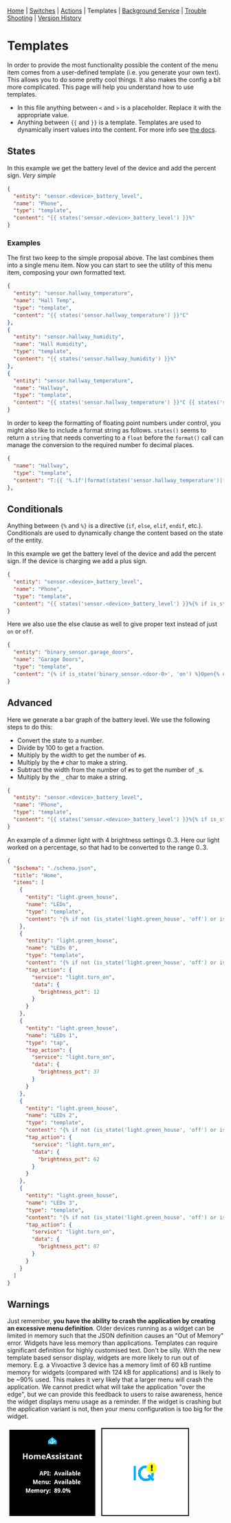 [Home](../README.md) | [Switches](Switches.md) | [Actions](Actions.md) | Templates | [Background Service](../BackgroundService.md) | [Trouble Shooting](../TroubleShooting.md) | [Version History](../HISTORY.md)

# Templates

In order to provide the most functionality possible the content of the menu item comes from a user-defined template (i.e. you generate your own text). This allows you to do some pretty cool things. It also makes the config a bit more complicated. This page will help you understand how to use templates.

- In this file anything between `<` and `>` is a placeholder. Replace it with the appropriate value.
- Anything between `{{` and `}}` is a template. Templates are used to dynamically insert values into the content. For more info see [the docs](https://www.home-assistant.io/docs/configuration/templating/).

## States

In this example we get the battery level of the device and add the percent sign. *Very simple*

```json
{
  "entity": "sensor.<device>_battery_level",
  "name": "Phone",
  "type": "template",
  "content": "{{ states('sensor.<device>_battery_level') }}%"
}
```

### Examples

The first two keep to the simple proposal above. The last combines them into a single menu item. Now you can start to see the utility of this menu item, composing your own formatted text.

```json
{
  "entity": "sensor.hallway_temperature",
  "name": "Hall Temp",
  "type": "template",
  "content": "{{ states('sensor.hallway_temperature') }}°C"
},
{
  "entity": "sensor.hallway_humidity",
  "name": "Hall Humidity",
  "type": "template",
  "content": "{{ states('sensor.hallway_humidity') }}%"
},
{
  "entity": "sensor.hallway_temperature",
  "name": "Hallway",
  "type": "template",
  "content": "{{ states('sensor.hallway_temperature') }}°C {{ states('sensor.hallway_humidity') }}%"
}
```

In order to keep the formatting of floating point numbers under control, you might also like to include a format string as follows. `states()` seems to return a `string` that needs converting to a `float` before the `format()` call can manage the conversion to the required number fo decimal places.

```json
{
  "name": "Hallway",
  "type": "template",
  "content": "T:{{ '%.1f'|format(states('sensor.hallway_temperature')|float) }}°C, H:{{ '%.1f'|format(states('sensor.hallway_humidity')|float) }}%"
},
```

## Conditionals

Anything between `{%` and `%}` is a directive (`if`, `else`, `elif`, `endif`, etc.). Conditionals are used to dynamically change the content based on the state of the entity.

In this example we get the battery level of the device and add the percent sign. If the device is charging we add a plus sign.

```json
{
  "entity": "sensor.<device>_battery_level",
  "name": "Phone",
  "type": "template",
  "content": "{{ states('sensor.<device>_battery_level') }}%{% if is_state('binary_sensor.<device>_is_charging', 'on') %}+{% endif %}"
}
```

Here we also use the else clause as well to give proper text instead of just `on` or `off`.

```json
{
  "entity": "binary_sensor.garage_doors",
  "name": "Garage Doors",
  "type": "template",
  "content": "{% if is_state('binary_sensor.<door-0>', 'on') %}Open{% else %}Closed{% endif %} {% if is_state('binary_sensor.<door-1>', 'on') %}Open{% else %}Closed{% endif %}"
}
```

## Advanced

Here we generate a bar graph of the battery level. We use the following steps to do this:

- Convert the state to a number.
- Divide by 100 to get a fraction.
- Multiply by the width to get the number of `#`s.
- Multiply by the `#` char to make a string.
- Subtract the width from the number of `#`s to get the number of `_`s.
- Multiply by the `_` char to make a string.

```json
{
  "entity": "sensor.<device>_battery_level",
  "name": "Phone",
  "type": "template",
  "content": "{{ states('sensor.<device>_battery_level') }}%{% if is_state('binary_sensor.<device>_is_charging', 'on') %}+{% endif %} {{ '#' * (((states('sensor.<device>_battery_level') | int) / 100 * <width>) | int) }}{{ '_' * (<width> - (((states('sensor.<device>_battery_level') | int) / 100 * <width>) | int)) }}"
}
```

An example of a dimmer light with 4 brightness settings 0..3. Here our light worked on a percentage, so that had to be converted to the range 0..3.

```json
{
  "$schema": "./schema.json",
  "title": "Home",
  "items": [
    {
      "entity": "light.green_house",
      "name": "LEDs",
      "type": "template",
      "content": "{% if not (is_state('light.green_house', 'off') or is_state('light.green_house', 'unavailable')) %}{{ ((state_attr('light.green_house', 'brightness') | float) / 255 * 100) | int }}%{% else %}Off{% endif %}"
    },
    {
      "entity": "light.green_house",
      "name": "LEDs 0",
      "type": "template",
      "content": "{% if not (is_state('light.green_house', 'off') or is_state('light.green_house', 'unavailable')) %}{{ ((state_attr('light.green_house', 'brightness') | float) / 255 * 100) | int }}%{% else %}Off{% endif %}",
      "tap_action": {
        "service": "light.turn_on",
        "data": {
          "brightness_pct": 12
        }
      }
    },
    {
      "entity": "light.green_house",
      "name": "LEDs 1",
      "type": "tap",
      "tap_action": {
        "service": "light.turn_on",
        "data": {
          "brightness_pct": 37
        }
      }
    },
    {
      "entity": "light.green_house",
      "name": "LEDs 2",
      "type": "template",
      "content": "{% if not (is_state('light.green_house', 'off') or is_state('light.green_house', 'unavailable')) %}{{ ((state_attr('light.green_house', 'brightness') | float) / 255 * 100) | int }}%{% else %}Off{% endif %}",
      "tap_action": {
        "service": "light.turn_on",
        "data": {
          "brightness_pct": 62
        }
      }
    },
    {
      "entity": "light.green_house",
      "name": "LEDs 3",
      "type": "template",
      "content": "{% if not (is_state('light.green_house', 'off') or is_state('light.green_house', 'unavailable')) %}{{ ((state_attr('light.green_house', 'brightness') | float) / 255 * 100) | int }}%{% else %}Off{% endif %}",
      "tap_action": {
        "service": "light.turn_on",
        "data": {
          "brightness_pct": 87
        }
      }
    }
  ]
}
```

## Warnings

Just remember, **you have the ability to crash the application by creating an excessive menu definition**. Older devices running as a widget can be limited in memory such that the JSON definition causes an "Out of Memory" error. Widgets have less memory than applications. Templates can require significant definition for highly customised text. Don't be silly. With the new template based sensor display, widgets are more likely to run out of memory. E.g. a Vivoactive 3 device has a memory limit of 60 kB runtime memory for widgets (compared with 124 kB for applications) and is likely to be ~90% used. This makes it very likely that a larger menu will crash the application. We cannot predict what will take the application "over the edge", but we can provide this feedback to users to raise awareness, hence the widget displays menu usage as a reminder. If the widget is crashing but the application variant is not, then your menu configuration is too big for the widget.

<img src="../images/Venu_Widget_sim.png" width="200" title="Venu 2" style="margin:5px"/>
<img src="../images/app_crash.png" width="200" title="Venu 2" style="margin:5px;border: 2px solid black;"/>
